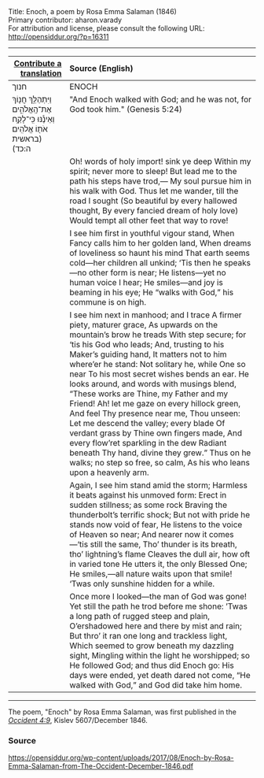 <html>
<head></head>
<body>
Title: Enoch, a poem by Rosa Emma Salaman (1846)<br />
Primary contributor: aharon.varady<br />
For attribution and license, please consult the following URL: <a href="http://opensiddur.org/?p=16311">http://opensiddur.org/?p=16311</a>
<p />
<hr />

<table style="margin-left: auto;margin-right: auto;" class="draggable">
<thead><tr><th id="x" style="text-align: right;"><a href="/contributing/upload/">Contribute a translation</a></th><th style="text-align: left;">Source (English)</th></tr></thead>
<tbody>
<tr><td style="vertical-align:top;">
<div class="liturgy"><span lang="he">
חנוך
</span></div></td>
 
<td style="vertical-align:top;">
<div class="english">
ENOCH
</div></td></tr>


<tr><td style="vertical-align:top;">
<div class="liturgy"><span lang="he">
וַיִּתְהַלֵּ֥ךְ חֲנ֖וֹךְ אֶת־הָֽאֱלֹהִ֑ים 
וְאֵינֶ֕נּוּ כִּֽי־לָקַ֥ח אֹת֖וֹ אֱלֹהִֽים׃ <span class="citation">(בראשית ה:כד)</span>
</span></div></td>
 
<td style="vertical-align:top;">
<div class="english">
"And Enoch walked with God; 
and he was not, for God took him." <span class="citation">(Genesis 5:24)</span>
</div></td></tr>


<tr><td style="vertical-align:top;">
<div class="liturgy"><span lang="he">

</span></div></td>
 
<td style="vertical-align:top;">
<div class="english">
Oh! words of holy import! sink ye deep
Within my spirit; never more to sleep!
But lead me to the path his steps have trod,—
My soul pursue him in his walk with God.
Thus let me wander, till the road I sought
(So beautiful by every hallowed thought,
By every fancied dream of holy love)
Would tempt all other feet that way to rove!
</div></td></tr>


<tr><td style="vertical-align:top;">
<div class="liturgy"><span lang="he">

</span></div></td>
 
<td style="vertical-align:top;">
<div class="english">
I see him first in youthful vigour stand,
When Fancy calls him to her golden land,
When dreams of loveliness so haunt his mind
That earth seems cold—her children all unkind;
‘Tis then he speaks—no other form is near;
He listens—yet no human voice I hear;
He smiles—and joy is beaming in his eye;
He “walks with God,” his commune is on high.
</div></td></tr>


<tr><td style="vertical-align:top;">
<div class="liturgy"><span lang="he">

</span></div></td>
 
<td style="vertical-align:top;">
<div class="english">
I see him next in manhood; and I trace
A firmer piety, maturer grace,
As upwards on the mountain’s brow he treads
With step secure; for ‘tis his God who leads;
And, trusting to his Maker’s guiding hand,
It matters not to him where’er he stand:
Not solitary he, while One so near
To his most secret wishes bends an ear.
He looks around, and words with musings blend,
“These works are Thine, my Father and my Friend!
Ah! let me gaze on every hillock green,
And feel Thy presence near me, Thou unseen:
Let me descend the valley; every blade
Of verdant grass by Thine own fingers made,
And every flow’ret sparkling in the dew
Radiant beneath Thy hand, divine they grew.”
Thus on he walks; no step so free, so calm,
As his who leans upon a heavenly arm.
</div></td></tr>


<tr><td style="vertical-align:top;">
<div class="liturgy"><span lang="he">

</span></div></td>
 
<td style="vertical-align:top;">
<div class="english">
Again, I see him stand amid the storm;
Harmless it beats against his unmoved form:
Erect in sudden stillness; as some rock
Braving the thunderbolt’s terrific shock;
But not with pride he stands now void of fear,
He listens to the voice of Heaven so near;
And nearer now it comes—‘tis still the same,
Tho’ thunder is its breath, tho’ lightning’s flame
Cleaves the dull air, how oft in varied tone
He utters it, the only Blessed One;
He smiles,—all nature waits upon that smile!
‘Twas only sunshine hidden for a while.
</div></td></tr>


<tr><td style="vertical-align:top;">
<div class="liturgy"><span lang="he">

</span></div></td>
 
<td style="vertical-align:top;">
<div class="english">
Once more I looked—the man of God was gone!
Yet still the path he trod before me shone:
’Twas a long path of rugged steep and plain,
O’ershadowed here and there by mist and rain;
But thro’ it ran one long and trackless light,
Which seemed to grow beneath my dazzling sight,
Mingling within the light he worshipped; so
He followed God; and thus did Enoch go:
His days were ended, yet death dared not come,
“He walked with God,” and God did take him home.
</div></td></tr>
</tbody></table>

<hr />

The poem, "Enoch" by Rosa Emma Salaman, was first published in the <em><a href="http://web.nli.org.il/sites/JPress/English/Pages/The-Occident-and-American-Jewish-Advocate.aspx">Occident 4:9</a></em>, Kislev 5607/December 1846.

<h3>Source</h3>

https://opensiddur.org/wp-content/uploads/2017/08/Enoch-by-Rosa-Emma-Salaman-from-The-Occident-December-1846.pdf

&nbsp;
</body>
</html>
